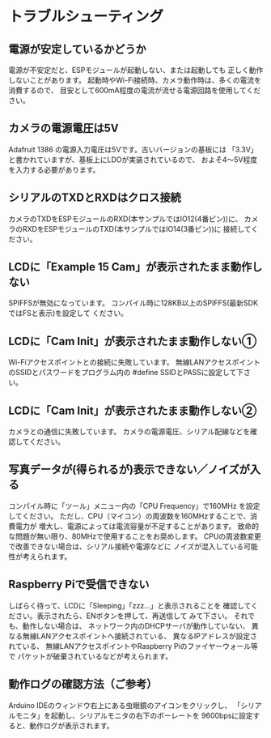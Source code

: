 # トラブルシューティング

## 電源が安定しているかどうか
電源が不安定だと、ESPモジュールが起動しない、または起動しても
正しく動作しないことがあります。
起動時やWi-Fi接続時、カメラ動作時は、多くの電流を消費するので、
目安として600mA程度の電流が流せる電源回路を使用してください。

## カメラの電源電圧は5V
Adafruit 1386 の電源入力電圧は5Vです。古いバージョンの基板には
「3.3V」と書かれていますが、基板上にLDOが実装されているので、
およそ4～5V程度を入力する必要があります。

## シリアルのTXDとRXDはクロス接続
カメラのTXDをESPモジュールのRXD(本サンプルではIO12(4番ピン))に、
カメラのRXDをESPモジュールのTXD(本サンプルではIO14(3番ピン))に
接続してください。

## LCDに「Example 15 Cam」が表示されたまま動作しない
SPIFFSが無効になっています。
コンパイル時に128KB以上のSPIFFS(最新SDKではFSと表示)を設定して
ください。

## LCDに「Cam Init」が表示されたまま動作しない①
Wi-Fiアクセスポイントとの接続に失敗しています。
無線LANアクセスポイントのSSIDとパスワードをプログラム内の
#define SSIDとPASSに設定して下さい。

## LCDに「Cam Init」が表示されたまま動作しない②
カメラとの通信に失敗しています。
カメラの電源電圧、シリアル配線などを確認してください。

## 写真データが(得られるが)表示できない／ノイズが入る
コンパイル時に「ツール」メニュー内の「CPU Frequency」で160MHz
を設定してください。
ただし、CPU（マイコン）の周波数を160MHzすることで、消費電力が
増大し、電源によっては電流容量が不足することがあります。
致命的な問題が無い限り、80MHzで使用することをお奨めします。
CPUの周波数変更で改善できない場合は、シリアル接続や電源などに
ノイズが混入している可能性が考えられます。

## Raspberry Piで受信できない
しばらく待って、LCDに「Sleeping」「zzz...」と表示されることを
確認してください。表示されたら、ENボタンを押して、再送信して
みて下さい。
それでも、動作しない場合は、
ネットワーク内のDHCPサーバが動作していない、
異なる無線LANアクセスポイントへ接続されている、
異なるIPアドレスが設定されている、
無線LANアクセスポイントやRaspberry Piのファイヤーウォール等で
パケットが破棄されているなどが考えられます。

## 動作ログの確認方法（ご参考）
Arduino IDEのウィンドウ右上にある虫眼鏡のアイコンをクリックし、
「シリアルモニタ」を起動し、シリアルモニタの右下のボーレートを
9600bpsに設定すると、動作ログが表示されます。
